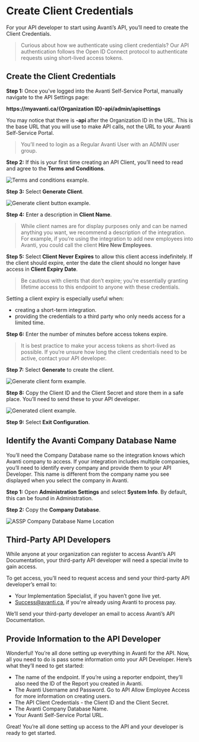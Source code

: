 # Create Client Credentials
For your API developer to start using Avanti’s API, you’ll need to create the Client Credentials.

<!-- theme: info -->
>Curious about how we authenticate using client credentials? Our API authentication follows the Open ID Connect protocol to authenticate requests using short-lived access tokens.

## Create the Client Credentials
**Step 1:** Once you've logged into the Avanti Self-Service Portal, manually navigate to the API Settings page:

**https&#58;//myavanti.ca/{Organization ID}-api/admin/apisettings** 

You may notice that there is  **-api** after the Organization ID in the URL. This is the base URL that you will use to make API calls, not the URL to your Avanti Self-Service Portal.

<!-- theme: info -->
>You’ll need to login as a Regular Avanti User with an ADMIN user group.  


**Step 2:** If this is your first time creating an API Client, you’ll need to read and agree to the **Terms and Conditions**.

![Terms and conditions example.](https://firebasestorage.googleapis.com/v0/b/avanti-hcm.appspot.com/o/api-docs%2Fterms-conditions.png?alt=media&token=c558e359-8a26-4b55-b161-f8ce30ee45f2)

**Step 3:** Select **Generate Client**.

![Generate client button example.](https://firebasestorage.googleapis.com/v0/b/avanti-hcm.appspot.com/o/api-docs%2Fgenerate-client-button.png?alt=media&token=bf7bf936-2354-471d-a3b3-ecec2b1f78e8)

**Step 4:** Enter a description in **Client Name**. 

<!-- theme: info -->
>While client names are for display purposes only and can be named anything you want, we recommend a description of the integration. 
For example, if you’re using the integration to add new employees into Avanti, you could call the client **Hire New Employees**. 


**Step 5:** Select **Client Never Expires** to allow this client access indefinitely. If the client should expire, enter the date the client should no longer have access in **Client Expiry Date**. 

<!-- theme: info -->
>Be cautious with clients that don’t expire; you're essentially granting lifetime access to this endpoint to anyone with these credentials. 

Setting a client expiry is especially useful when:
- creating a short-term integration.
- providing the credentials to a third party who only needs access for a limited time.


**Step 6:** Enter the number of minutes before access tokens expire. 

<!-- theme: info -->
>It is best practice to make your access tokens as short-lived as possible. If you’re unsure how long the client credentials need to be active, contact your API developer. 


**Step 7:** Select **Generate** to create the client. 

![Generate client form example.](https://firebasestorage.googleapis.com/v0/b/avanti-hcm.appspot.com/o/api-docs%2Fgenerate-client-form.png?alt=media&token=01e646a3-b454-4443-9190-3caffa051236)

**Step 8:** Copy the Client ID and the Client Secret and store them in a safe place. You’ll need to send these to your API developer. 

![Generated client example.](https://firebasestorage.googleapis.com/v0/b/avanti-hcm.appspot.com/o/api-docs%2Fclients-table.png?alt=media&token=3430bc59-228f-4d18-a077-95d3848bd3dc)


**Step 9:** Select **Exit Configuration**. 


## Identify the Avanti Company Database Name
You’ll need the Company Database name so the integration knows which Avanti company to access. If your integration includes multiple companies, you’ll need to identify every company and provide them to your API Developer. This name is different from the company name you see displayed when you select the company in Avanti.

**Step 1:** Open **Administration Settings** and select **System Info**. 
By default, this can be found in Administration. 

**Step 2:** Copy the **Company Database**. 

![ASSP Company Database Name Location](https://firebasestorage.googleapis.com/v0/b/avanti-hcm.appspot.com/o/api-docs%2Fassp-company-db-location.png?alt=media&token=9530f880-2ba5-462c-b17e-cc441bb6784f)

## Third-Party API Developers
While anyone at your organization can register to access Avanti’s API Documentation, your third-party API developer will need a special invite to gain access. 

To get access, you’ll need to request access and send your third-party API developer’s email to:
- Your Implementation Specialist, if you haven’t gone live yet. 
- Success@avanti.ca, if you're already using Avanti to process pay.

We’ll send your third-party developer an email to access Avanti’s API Documentation. 

## Provide Information to the API Developer
Wonderful! You’re all done setting up everything in Avanti for the API. Now, all you need to do is pass some information onto your API Developer. Here’s what they’ll need to get started:
- The name of the endpoint. If you’re using a reporter endpoint, they’ll also need the ID of the Report you created in Avanti.
- The Avanti Username and Password. Go to API Allow Employee Access for more information on creating users. 
- The API Client Credentials - the Client ID and the Client Secret. 
- The Avanti Company Database Name.
- Your Avanti Self-Service Portal URL.

Great! You’re all done setting up access to the API and your developer is ready to get started. 